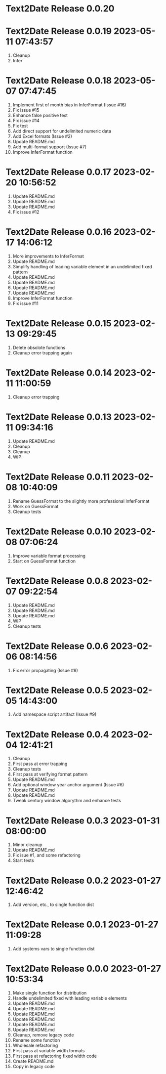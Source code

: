 # Text2Date Release 0.0.20                    

# Text2Date Release 0.0.19 2023-05-11 07:43:57
1. Cleanup
2. Infer

# Text2Date Release 0.0.18 2023-05-07 07:47:45
1. Implement first of month bias in InferFormat (Issue #16)
2. Fix issue #15
3. Enhance false positive test
4. Fix issue #14
5. Fix test
6. Add direct support for undelimited numeric data
7. Add Excel formats (Issue #2)
8. Update README.md
9. Add multi-format support (Issue #7)
10. Improve InferFormat function

# Text2Date Release 0.0.17 2023-02-20 10:56:52
1. Update README.md
2. Update README.md
3. Update README.md
4. Fix issue #12

# Text2Date Release 0.0.16 2023-02-17 14:06:12
1. More improvements to InferFormat
2. Update README.md
3. Simplify handling of leading variable element in an undelimited fixed pattern
4. Update README.md
5. Update README.md
6. Update README.md
7. Update README.md
8. Improve InferFormat function
9. Fix issue #11

# Text2Date Release 0.0.15 2023-02-13 09:29:45
1. Delete obsolote functions
2. Cleanup error trapping again

# Text2Date Release 0.0.14 2023-02-11 11:00:59
1. Cleanup error trapping

# Text2Date Release 0.0.13 2023-02-11 09:34:16
1. Update README.md
2. Cleanup
3. Cleanup
4. WIP

# Text2Date Release 0.0.11 2023-02-08 10:40:09
1. Rename GuessFormat to the slightly more professional InferFormat
2. Work on GuessFormat
3. Cleanup tests

# Text2Date Release 0.0.10 2023-02-08 07:06:24
1. Improve variable format processing
2. Start on GuessFormat function

# Text2Date Release 0.0.8 2023-02-07 09:22:54
1. Update README.md
2. Update README.md
3. Update README.md
4. WIP
5. Cleanup tests

# Text2Date Release 0.0.6 2023-02-06 08:14:56
1. Fix error propagating (Issue #8)

# Text2Date Release 0.0.5 2023-02-05 14:43:00
1. Add namespace script artifact (Issue #9)

# Text2Date Release 0.0.4 2023-02-04 12:41:21
1. Cleanup
2. First pass at error trapping
3. Cleanup tests
4. First pass at verifying format pattern
5. Update README.md
6. Add optional window year anchor argument (Issue #6)
7. Update README.md
8. Update README.md
9. Tweak century window algorythm and enhance tests

# Text2Date Release 0.0.3 2023-01-31 08:00:00
1. Minor cleanup
2. Update README.md
3. Fix isue #1, and some refactoring
4. Start tests

# Text2Date Release 0.0.2 2023-01-27 12:46:42
1. Add version, etc., to single function dist

# Text2Date Release 0.0.1 2023-01-27 11:09:28
1. Add systems vars to single function dist

# Text2Date Release 0.0.0 2023-01-27 10:53:34
1. Make single function for distribution
2. Handle undelimited fixed with leading variable elements
3. Update README.md
4. Update README.md
5. Update README.md
6. Update README.md
7. Update README.md
8. Update README.md
9. Cleanup, remove legacy code
10. Rename some function
11. Wholesale refactoring
12. First pass at variable width formats
13. First pass at refactoring fixed width code
14. Create README.md
15. Copy in legacy code
